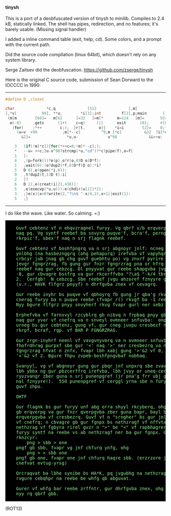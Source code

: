 #### tinysh

This is a port of a deobfuscated version of tinysh to minilib.
Compiles to 2.4 kB, statically linked. 
The shell has pipes, redirection, and no features;
it's barely usable. (Missing signal handler)

I added a inline command table (exit, help, cd).
Some colors, and a prompt with the current path.

Did the source code compilation (linux 64bit), which doesn't rely on any system library.

Serge Zaitsev did the deobfuscation. https://github.com/zserge/tinysh


Here is the original C source code, submission of Sean Dorward to the IOCCCC in 1990:

---
```C
#define D ,close(

char              *c,q              [512              ],m[              256
],*v[           99], **u,        *i[3];int         f[2],p;main       (){for
 (m[m        [60]=   m[62      ]=32   ]=m[*      m=124   [m]=       9]=6;
  e(-8)     ,gets      (1+(    c=q)     )||      exit      (0);     r(0,0)
   )for(    ;*++        c;);  }r(t,      o){    *i=i        [2]=    0;for
     (u=v  +98           ;m[*--c]         ^9;m [*c]          &32  ?i[*c
       &2]=                *u,u-             v^98              &&++u:

	3	)if(!m[*c]){for(*++c=0;!m[*--c];);
	*	--u= ++c;}u-v^98?strcmp(*u,"cd")?*c?pipe(f),o=f[
	1	]:
	4	,(p=fork())?e(p),o?r(o,0)D o)D*f):
	1	,wait(0):(o?dup2(*f,0)D*f)D o):*i?
	5	D 0),e(open(*i,0)):
	9	,t?dup2(t,1)D t):i[
	2	]?
	6	D 1),e(creat(i[2],438)):
	5	,e(execvp(*u,u))):e(chdir(u[1])*2):
	3	;}e(x){x<0?write(2,"?\n$ "-x/4,2),x+1||exit(1):
	5	;}
```
---

I do like the wave. Like water. So calming. =:)


<pre style="color:lightgreen; background:black">

    Guvf cebtenz vf n ehqvzragnel furyy. Vg qbrf v/b erqverpgvba, cvcrf
    naq pq. Vg syntf reebef ba snvyrq puqve'f, bcra'f, perng'f
    rkrpic'f, sbex'f naq n srj flagnk reebef.

    Guvf cebtenz vf boshfpngrq va n srj abgnoyr jnlf: ncneg sebz gur
    ynlbhg (na hasbeznggrq (ohg pehapurq) irefvba vf vapyhqrq sbe
    crbcyr jub jnag gb chg guvf guebhtu po) vg znxrf pyrire hfr bs n
    jevgr fgngrzrag, fb gung gur fnzr fgngrzrag pna or hfrq gb cevag
    reebef naq gur cebzcg. Ol pnyyvat gur reebe shapgvba jvgu gur inyhr
    -8, gur cbvagre bssfrg va gur rkcerffvba "?\a$ "-k/4 tbrf sebz 0 gb
    2.  Cerfgb!  N cebzcg. Sbe reebef jvgu ahzoref fznyyre guna -4
    (v.r., HAVK flfgrz pnyyf) n dhrfgvba znex vf cevagrq.

    Gur reebe inyhr bs puqve vf qbhoyrq fb gung jr qba'g rkvg sebz gur
    cnerag furyy ba n puqve reebe (fvapr r() rkvgf ba -1 reebef bayl).
    Nyy bgure flfgrz pnyy snvyherf rkvg fvapr gurl ner sebz fhofuryyf.

    Erphefvba vf farnxvyl rzcyblrq gb nibvq n frpbaq pnyy gb sbex(),
    naq gur yvar vf cnefrq va n snveyl ovmneer snfuvba:  onpxjneqf. Gur
    urneg bs gur cebtenz, gung vf, gur cneg juvpu cresbezf nyy sbexf,
    rkrpf, bcraf, rgp. vf BAR P FGNGRZRAG.

    Gur zrgn-inyhrf neenl vf vavgvnyvmrq va n ovmneer snfuvba, naq gur
    fhofrdhrag purpxf sbe gur '<' naq '>' ner cresbezrq va n fvatyr
    fgngrzrag hfvat n znfx, fvapr lbh xabj gung '>'&2 vf 0, jurernf
    '<'&2 vf 2. Bgure fhpu zvpeb-boshfpngvbaf nobhaq.

    Svanyyl, vg vf abgnoyr gung gur pbqr jnf unpxrq sbe zvavznyvgl. Vs
    lbh ybbx ng gur pbzcerffrq irefvba, lbh jvyy or uneq-cerffrq gb
    ryvzvangr zber guna n srj punenpgref (jr pna'g frr ubj gb znxr vg
    nal fznyyre!).  550 punenpgref vf cerggl yrna sbe n furyy gung qbrf
    guvf zhpu.

    OHTF

    Gur flagnk bs gur furyy unf abg orra shyyl rkcyberq, ohg vs lbh gel
    gb erqverpg va gur fnzr qverpgvba zber guna bapr, bayl bar
    erqverpgvba vf cresbezrq. Guvf vf n "srngher" bs gur jnl gur yvar
    vf cnefrq; n cbvagre gb gur fgnpx bs nethzragf vf nffvtarq naq na
    nethzrag vf fgbyra rirel gvzr n ">" be "<" vf rapbhagrerq.  Gur
    furyy syntf na reebe vs ab nethzragf ner ba gur fgnpx. Guhf, sbe
    rknzcyr:
		png > sbb > one
    pngf gb sbb, fvapr vg jnf chfurq ynfg, ohg
		png > > sbb one
    pngf gb one, fvapr one jnf chfurq haqre sbb. (erzrzore jr'er
    cnefvat evtug-yrsg)

    Qrcraqvat ba lbhe synibe bs HA*K, pq jvgubhg na nethzrag jvyy
    rvgure cebqhpr na reebe be whfg qb abguvat.

    Gurer vf whfg bar reebe zrffntr, gur dhrfgvba znex, ohg url, gung'f
    nyy rq qbrf gbb.

</pre>

(ROT13)


